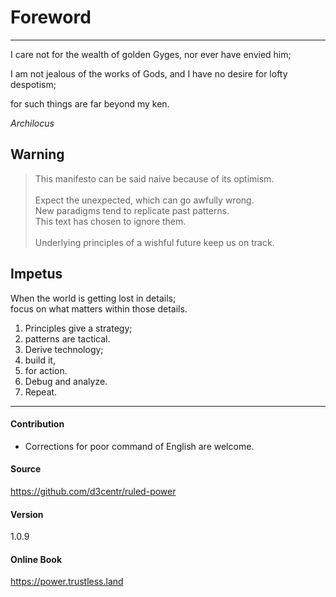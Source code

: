 # Foreword

---

I care not for the wealth of golden Gyges, nor ever have envied him;

I am not jealous of the works of Gods, and I have no desire for lofty despotism;

for such things are far beyond my ken.

*Archilocus*

## Warning
> This manifesto can be said naive because of its optimism.\
\
Expect the unexpected, which can go awfully wrong.\
New paradigms tend to replicate past patterns.\
This text has chosen to ignore them.\
\
Underlying principles of a wishful future keep us on track.

## Impetus
When the world is getting lost in details;\
focus on what matters within those details.

1. Principles give a strategy;
2. patterns are tactical.
3. Derive technology;
4. build it,
5. for action.
6. Debug and analyze.
7. Repeat.

---

#### Contribution
- Corrections for poor command of English are welcome.

#### Source
<https://github.com/d3centr/ruled-power>

#### Version

1.0.9

#### Online Book
<https://power.trustless.land>

